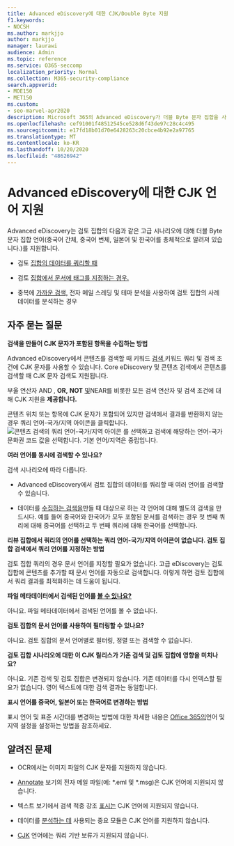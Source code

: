 ```yaml
---
title: Advanced eDiscovery에 대한 CJK/Double Byte 지원
f1.keywords:
- NOCSH
ms.author: markjjo
author: markjjo
manager: laurawi
audience: Admin
ms.topic: reference
ms.service: O365-seccomp
localization_priority: Normal
ms.collection: M365-security-compliance
search.appverid:
- MOE150
- MET150
ms.custom:
- seo-marvel-apr2020
description: Microsoft 365의 Advanced eDiscovery가 더블 Byte 문자 집합을 사용하는 중국어, 일본어 및 한국어(CJK) 언어를 지원하는 방법에 대해 자세히 알아보습니다.
ms.openlocfilehash: cef91001f48512545ce528d6f43de97c28c4c495
ms.sourcegitcommit: e17fd18b01d70e6428263c20cbce4b92e2a97765
ms.translationtype: MT
ms.contentlocale: ko-KR
ms.lasthandoff: 10/20/2020
ms.locfileid: "48626942"
---
```

# <a name="cjk-language-support-for-advanced-ediscovery"></a>Advanced eDiscovery에 대한 CJK 언어 지원

Advanced eDiscovery는 검토 집합의 다음과 같은 고급 시나리오에 대해 더블 Byte 문자 집합 언어(중국어  간체, 중국어 번체, 일본어 및 한국어를 총체적으로 알려져 있습니다.)를 지원합니다.

- 검토 [집합의 데이터를 쿼리할 때](review-set-search.md)

- 검토 [집합에서 문서에 태그를 지정하는 경우.](tagging-documents.md)

- 중복에 [가까운 검색,](analyzing-data-in-review-set.md) 전자 메일 스레딩 및 테마 분석을 사용하여 검토 집합의 사례 데이터를 분석하는 경우

## <a name="frequently-asked-questions"></a>자주 묻는 질문

**검색을 만들어 CJK 문자가 포함된 항목을 수집하는 방법**

Advanced eDiscovery에서 콘텐츠를 검색할 때 키워드 [검색,](building-search-queries.md#keyword-searches)키워드 쿼리 및 검색 조건에 CJK 문자를 사용할 수 있습니다. [](keyword-queries-and-search-conditions.md) Core eDiscovery 및 콘텐츠 검색에서 콘텐츠를 검색할 때 CJK 문자 검색도 지원됩니다.

부울 연산자 AND , [](keyword-queries-and-search-conditions.md#search-operators) **OR,** **NOT** [및](keyword-queries-and-search-conditions.md#search-conditions)NEAR를 비롯한 모든 검색 연산자 및 검색 조건에 대해 CJK 지원을 **제공합니다.**

콘텐츠 위치 또는 항목에 CJK 문자가 포함되어 있지만 검색에서 결과를 반환하지 않는 경우 쿼리 언어-국가/지역 아이콘을 클릭합니다. ![콘텐츠 검색의 쿼리 언어-국가/지역 아이콘](../media/8d4b60c8-e1f1-40f9-88ae-ee2a7eca0886.png) 를 선택하고 검색에 해당하는 언어-국가 문화권 코드 값을 선택합니다. 기본 언어/지역은 중립입니다.

**여러 언어를 동시에 검색할 수 있나요?**

검색 시나리오에 따라 다릅니다.

- Advanced [](review-set-search.md) eDiscovery에서 검토 집합의 데이터를 쿼리할 때 여러 언어를 검색할 수 있습니다.

- 데이터를 [수집하는 검색을](create-search-to-collect-data.md)만들 때 대상으로 하는 각 언어에 대해 별도의 검색을 만드시다. 예를 들어 중국어와 한국어가 모두 포함된 문서를 검색하는 경우 첫 번째 쿼리에 대해 중국어를 선택하고 두 번째 쿼리에 대해 한국어를 선택합니다.

**리뷰 집합에서 쿼리의 언어를 선택하는 쿼리 언어-국가/지역 아이콘이 없습니다. 검토 집합 검색에서 쿼리 언어를 지정하는 방법**

검토 집합 쿼리의 경우 문서 언어를 지정할 필요가 없습니다. 고급 eDiscovery는 검토 집합에 콘텐츠를 추가할 때 문서 언어를 자동으로 검색합니다. 이렇게 하면 검토 집합에서 쿼리 결과를 최적화하는 데 도움이 됩니다.

**파일 메타데이터에서 검색된 언어를 [볼 수 있나요?](view-documents-in-review-set.md#file-metadata)**

아니요. 파일 메타데이터에서 검색된 언어를 볼 수 없습니다.

**검토 집합의 문서 언어를 사용하여 필터링할 수 있나요?**

아니요. 검토 집합의 문서 언어별로 필터링, 정렬 또는 검색할 수 없습니다.

**검토 집합 시나리오에 대한 이 CJK 릴리스가 기존 검색 및 검토 집합에 영향을 미치나요?**

아니요. 기존 검색 및 검토 집합은 변경되지 않습니다. 기존 데이터를 다시 인덱스할 필요가 없습니다. 영어 텍스트에 대한 검색 결과는 동일합니다.

**표시 언어를 중국어, 일본어 또는 한국어로 변경하는 방법**

표시 언어 및 표준 시간대를 변경하는 방법에 대한 자세한 내용은 [Office 365의](https://docs.microsoft.com/office365/troubleshoot/access-management/set-language-and-region)언어 및 지역 설정을 설정하는 방법을 참조하세요.

## <a name="known-issues"></a>알려진 문제

- OCR에서는 이미지 파일의 CJK 문자를 지원하지 않습니다.

- [Annotate](view-documents-in-review-set.md#annotate-view) 보기의 전자 메일 파일(예: *.eml 및 *.msg)은 CJK 언어에 지원되지 않습니다.

- 텍스트 보기에서 검색 적중 강조 [표시는](view-documents-in-review-set.md#text-view) CJK 언어에 지원되지 않습니다.

- 데이터를 [분석하는 데](using-relevance.md) 사용되는 중요 모듈은 CJK 언어를 지원하지 않습니다.

- [CJK](managing-holds.md#manage-non-custodial-holds) 언어에는 쿼리 기반 보류가 지원되지 않습니다. 
